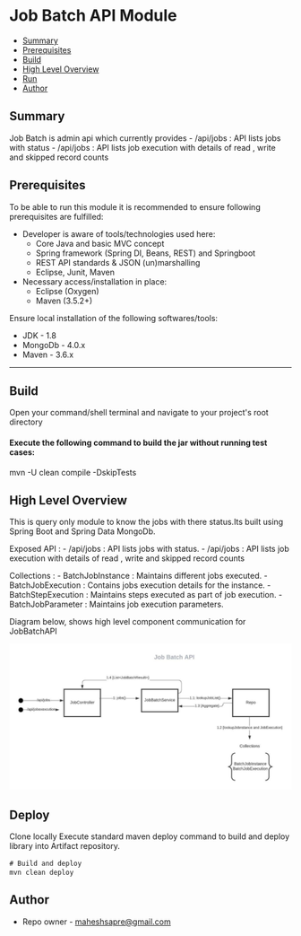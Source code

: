 # Job Batch API Module

* [Summary](#summary)
* [Prerequisites](#prerequisites)
* [Build](#build)
* [High Level Overview](#high-level-overview)
* [Run](#deploy)
* [Author](#author)

[img-jobbatchapi]: img/JobBatchAPI.jpeg

## Summary
Job Batch is admin api which currently provides 
    - /api/jobs : API lists jobs with status
    - /api/jobs : API lists job execution with details of read , write and skipped record counts

## Prerequisites

To be able to run this module it is recommended to ensure following prerequisites are fulfilled:

+ Developer is aware of tools/technologies used here:
    - Core Java and basic MVC concept
    - Spring framework (Spring DI, Beans, REST) and Springboot
    - REST API standards & JSON (un)marshalling
    - Eclipse, Junit, Maven
+ Necessary access/installation in place:
    - Eclipse (Oxygen)
    - Maven (3.5.2+)

Ensure local installation of the following softwares/tools:

* JDK - 1.8
* MongoDb - 4.0.x
* Maven - 3.6.x

---
## Build
Open your command/shell terminal and navigate to your project's root directory

#### Execute the following command to build the jar without running test cases:
mvn -U clean compile -DskipTests

## High Level Overview

This is query only module to know the jobs with there status.Its built using Spring Boot and Spring Data MongoDb.

Exposed API : 
    - /api/jobs : API lists jobs with status.
    - /api/jobs : API lists job execution with details of read , write and skipped record counts

Collections :
    - BatchJobInstance : Maintains different jobs executed.
    - BatchJobExecution : Contains jobs execution details for the instance.
    - BatchStepExecution : Maintains steps executed as part of job execution.
    - BatchJobParameter : Maintains job execution parameters.

Diagram below, shows high level component communication for JobBatchAPI

![JobBatchAPI][img-jobbatchapi]
## Deploy

Clone locally
Execute standard maven deploy command to build and deploy library into Artifact repository.

```shell
# Build and deploy
mvn clean deploy
```

## Author

* Repo owner - maheshsapre@gmail.com
